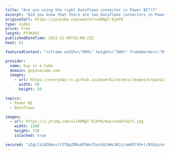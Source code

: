 ```yaml
---
title: "Are you using the right Dataflows connector in Power BI???"
excerpt: "Did you know that there are two Dataflows connectors in Power BI? What's the difference? Adam takes a look and explains what is going on.  📢 Become a member: https://guyinacu.be/membership \r \r *******************\r \r Want to take your Power BI skills to the next level? We have training courses available"
originalUrl: https://youtube.com/watch?v=OONgT-DjmY0
type: video
price: Free
length: PT3M26S
publishedDateTime: 2021-12-09T16:00:23Z
heat: 51

featuredContent: "<iframe width=\"800\" height=\"500\" frameborder=\"0\" src=\"https://www.youtube.com/embed/OONgT-DjmY0\" allow=\"accelerometer; autoplay; encrypted-media; gyroscope; picture-in-picture\" allowfullscreen></iframe>"

provider:
  name: Guy in a Cube
  domain: guyinacube.com
  images:
    - url: https://everyday-cc.github.io/powerbi/assets/images/organizations/guyinacube.com-50x50.jpg
      width: 50
      height: 50

topics:
  - Power BI
  - Dataflows

images:
  - url: https://i.ytimg.com/vi/OONgT-DjmY0/maxresdefault.jpg
    width: 1280
    height: 720
    isCached: true

secured: "zZgLIiLBIBmvvlY2T8pZ0BuAPSWuf5arUqlHWz3K2i/om8FCVO+l/8tUajnsonYCQeOu0TygixHmy96OnM8kcFZvW8K4pPtkoxFi7zqp2X5cIXO3xX9GqU7cF3S3w33LY6py/pAUPo6+vdqcSdyewrgF2BX1G8D83aQ1AekO4G1q5j4sCeHyFffg4zq9gbLvee7cvWfRAQfc2Za0EJzuo95gofbnw6H8ISGcgc24FZxiHvAaHkhFCfBaoWaWur7Op4EGYPSsNuv0dh3Lsz3Pbq/pmY/6XnxNYpqbPIeNhRuwnUsq8dyhkdNqwCTcrxQHC82ka83H/GAeirx6d17urSCK7Xle2x4ouXOqvEfPYoRE51H+P4GtDHU3eHRgH94w3tBRM1Cy5f+rVAljX/E5Y4AEB2YPmbNHxQQUAV7rNbM=;1/NBB6K7aT9JfiG2LF2VpQ=="
---
```


